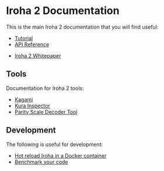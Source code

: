 # Iroha 2 Documentation

This is the main Iroha 2 documentation that you will find useful:

- [Tutorial](https://hyperledger.github.io/iroha-2-docs/)
- [API Reference](https://hyperledger.github.io/iroha-2-docs/api/torii-endpoints)
<!-- - [Configuration Reference](./source/references/config.md) -->
- [Iroha 2 Whitepaper](./source/iroha_2_whitepaper.md)

## Tools

Documentation for Iroha 2 tools:

- [Kagami](../bins/kagami/README.md)
- [Kura Inspector](../bins/kura_inspector/README.md)
- [Parity Scale Decoder Tool](../bins/parity_scale_cli/README.md)

## Development

The following is useful for development:

- [Hot reload Iroha in a Docker container](./source/guides/hot-reload.md)
- [Benchmark your code](../libs/iroha/benches/tps/README.md)
